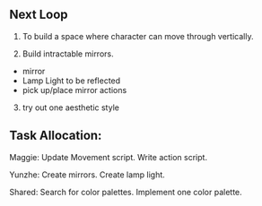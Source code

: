 ## Next Loop

1. To build a space where character can move through vertically.

2. Build intractable mirrors.
- mirror
- Lamp Light to be reflected
- pick up/place mirror actions

3. try out one aesthetic style 

## Task Allocation:

Maggie:
  Update Movement script. 
  Write action script.
  
Yunzhe:
  Create mirrors.
  Create lamp light.
  
Shared:
  Search for color palettes.
  Implement one color palette.
